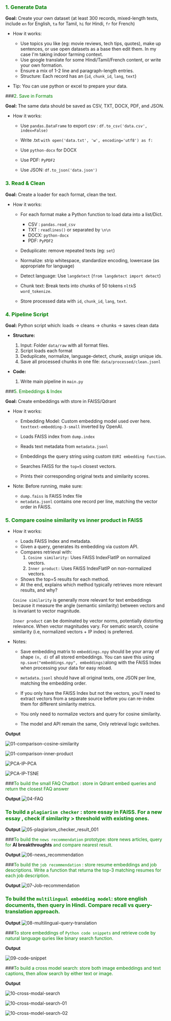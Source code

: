 ### <font color="green">1. Generate Data</font>

**Goal:** Create your own dataset (at least 300 records, mixed-length texts, include `en` for English, `ta` for Tamil, `hi` for Hindi, `fr` for French)

- How it works:
  - Use topics you like (eg: movie reviews, tech tips, quotes), make up sentences, or use open datasets as a base then edit them. In my case I'm taking indoor farming context.
  - Use google translate for some Hindi/Tamil/French content, or write your own formation.
  - Ensure a mix of 1-2 line and paragraph-length entries.
  - Structure: Each record has an (`id`, `chunk_id`, `lang`, `text`)

- Tip: You can use python or excel to prepare your data.

###<font color="green">2. Save in Formats</font>

**Goal:** The same data should be saved as CSV, TXT, DOCX, PDF, and JSON.

- How it works:

    - Use `pandas.DataFrame` to export csv : `df.to_csv('data.csv', index=False)`

    - Write .txt `with open('data.txt', 'w', encoding='utf8') as f:`

    - Use `python-docx` for DOCX

    - Use PDF: `PyPDF2`

    - Use JSON: `df.to_json('data.json')`

### <font color="green">3. Read & Clean</font>

**Goal:** Create a loader for each format, clean the text.

- How it works:

    - For each format make a Python function to load data into a list/Dict.
        - CSV : `pandas.read_csv`
        - TXT : `readlines()` or separated by `\n\n`
        - DOCX: `python-docx`
        - PDF: `PyPDF2`
    
    - Deduplicate: remove repeated texts (eg: `set`)
    - Normalize: strip whitespace, standardize encoding, lowercase (as appropriate for language)
    - Detect language: Use `langdetect` (`from langdetect import detect`)
    - Chunk text: Break texts into chunks of 50 tokens `nltk`S `word_tokenize`.
    - Store processed data with `id`, `chunk_id`, `lang`, `text`.

### <font color="green">4. Pipeline Script</font>

**Goal:** Python script which: loads -> cleans -> chunks -> saves clean data

- **Structure:**
    1. Input: Folder `data/raw` with all format files.
    2. Script loads each format
    3. Deduplicate, normalize, language-detect, chunk, assign unique ids.
    4. Save all processed chunks in one file: `data/processed/clean.jsonl`

- **Code:**
    1. Write main pipeline in `main.py`

###<font color="green">5. Embeddings & Index</font>

**Goal:** Create embeddings with store in FAISS/Qdrant

- How it works:
    - Embedding Model: Custom embedding model used over here. `texttext-embedding-3-small` inverted by OpenAI.

    - Loads FAISS index from `dump.index`
    - Reads text metadata from `metadata.jsonl`
    - Embeddings the query string using custom `EURI embedding function`.
    - Searches FAISS for the `top=5` closest vectors.
    - Prints their corresponding original texts and similarity scores.

- Note:
   Before running, make sure:
    - `dump.faiss` is FAISS Index file
    - `metadata.jsonl` contains one record per line, matching the vector order in FAISS.

### <font color="green">5. Compare cosine similarity vs inner product in FAISS</font>

- How it works:
    - Loads FAISS Index and metadata.
    - Given a query, generates its embedding via custom API.
    - Compares retrieval with:
        1. `Cosine similarity:` Uses FAISS IndexFlatIP on normalized vectors.
        2. `Inner product:` Uses FAISS IndexFlatIP on non-normalized vectors.
    - Shows the top=5 results for each method.
    - At the end, explains which method typically retrieves more relevant results, and why?

    `Cosine similarity` is generally more relevant for text embeddings because it measure the angle (semantic similarity) between vectors and is invariant to vector magnitude.

    `Inner product` can be dominated by vector norms, potentially distorting relevance. When vector magnitudes vary. For sematic search, cosine similarity (i.e, normalized vectors + IP index) is preferred.

- Notes:

    - Save embedding matrix to `embeddings.npy` should be your array of shape `(n, d)` of all stored embeddings. You can save this using `np.save("embeddings.npy", embeddings)`along with the FAISS Index when processing your data for easy reload.

    - `metadata.jsonl` should have all original texts, one JSON per line, matching the embedding order.

    - If you only have the FAISS Index but not the vectors, you'll need to extract vectors from a separate source before you can re-index them for different similarity metrics.

    - You only need to normalize vectors and query for cosine similarity.

    - The model and API remain the same, Only retrieval logic switches.

**Output**

![01-comparison-cosine-similarity](./results/01-comparison-cosine-similarity.png)


![01-comparison-inner-product](./results/01-comparison-inner-product.png)

![PCA-IP-PCA](./results/PCA-IP-PCA.png)

![PCA-IP-TSNE](./results/PCA-IP-TSNE.png)


###<font color="green">To build the small FAQ Chatbot : store in Qdrant embed queries and return the closest FAQ answer</font>

**Output**
![04-FAQ](./results/04-FAQ.png)


### <font color="green">To build a `plagiarism checker` : store essay in FAISS. For a new essay , check if similarity > threshold with existing ones.</font>

**Output**
![05-plagiarism_checker_result_001](./results/05-plagiarism_checker_result_001.png)

###<font color="green">To build the `news recommendation` prototype: store news articles, query for</font> **AI breakthroughts** <font color="green"> and compare nearest result.</font>

**Output**
![06-news_recommendation](./results/06-news-recommendation.png)

###<font color="green">To build the `job recommendation` : store resume embeddings and job descriptions. Write a function that returna the top-3 matching resumes for each job description.</font>

**Output**
![07-Job-recommendation](./results/07-Job-recommendation.png)


### <font color="green">To build the `multilingual embedding model`: store english documents, then query in Hindi. Compare recall vs query-translation approach.</font>

**Output**
![08-multilingual-query-translation](./results/08-multilingual-query-translation.png)


###<font color="green">To store embeddings of `Python code snippets` and retrieve code by natural language quries like binary search function.</font>

**Output**

![09-code-snippet](./results/09-code-snippet.png)


###<font color="green">To build a cross model search: store both image embeddings and text captions, then allow search by either text or image.</font>

**Output**

![10-cross-modal-search](./results/10-cross-modal-search.png)

![10-cross-modal-search-01](./results/10-cross-modal-search-01.png)

![10-cross-model-search-02](./results/10-cross-modal-search-02.png)







